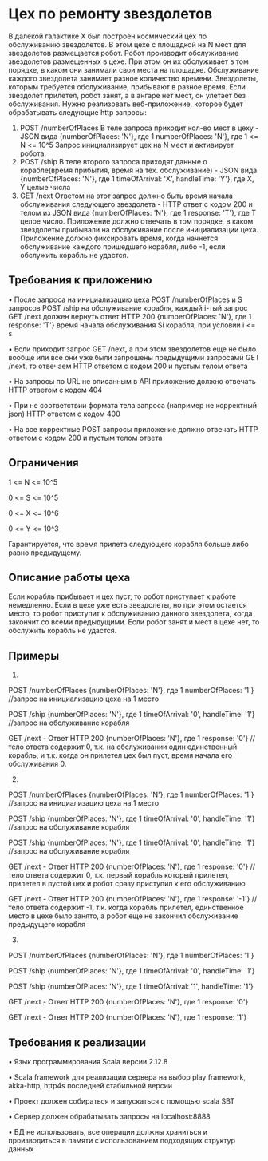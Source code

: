 # Цех по ремонту звездолетов
В далекой галактике X был построен космический цех по обслуживанию звездолетов. В этом
цехе с площадкой на N мест для звездолетов размещается робот. Робот производит
обслуживание звездолетов размещенных в цехе. При этом он их обслуживает в том порядке,
в каком они занимали свои места на площадке. Обслуживание каждого звездолета занимает
разное количество времени. Звездолеты, которым требуется обслуживание, прибывают в
разное время. Если звездолет прилетел, робот занят, а в ангаре нет мест, он улетает без
обслуживания.
Нужно реализовать веб-приложение, которое будет обрабатывать следующие http запросы:
1. POST /numberOfPlaces
В теле запроса приходит кол-во мест в цеху - JSON вида {numberOfPlaces: 'N'}, где 1 numberOfPlaces: 'N'}, где 1
<= N <= 10^5
Запрос инициализирует цех на N мест и активирует робота.
2. POST /ship
В теле второго запроса приходят данные о корабле(время прибытия, время на тех.
обслуживание) - JSON вида {numberOfPlaces: 'N'}, где 1 timeOfArrival: 'X', handleTime: 'Y'}, где X, Y целые числа
3. GET /next
Ответом на этот запрос должно быть время начала обслуживания следующего
звездолета - HTTP ответ с кодом 200 и телом из JSON вида {numberOfPlaces: 'N'}, где 1 response: 'T'}, где Т целое
число. Приложение должно отвечать в том порядке, в каком звездолеты прибывали на
обслуживание после инициализации цеха.
Приложение должно фиксировать время, когда начнется обслуживание каждого пришедшего
корабля, либо -1, если обслужить корабль не удастся.

## Требования к приложению

• После запроса на инициализацию цеха POST /numberOfPlaces и S запросов POST /ship
на обслуживание корабля, каждый i-тый запрос GET /next должен вернуть ответ HTTP
200 {numberOfPlaces: 'N'}, где 1 response: 'T'} время начала обслуживания Si корабля, при условии i <= s

• Если приходит запрос GET /next, а при этом звездолетов еще не было вообще или все
они уже были запрошены предыдущими запросами GET /next, то отвечаем HTTP
ответом с кодом 200 и пустым телом ответа

• На запросы по URL не описанным в API приложение должно отвечать HTTP ответом с
кодом 404

• При не соответствии формата тела запроса (например не корректный json) HTTP
ответом с кодом 400

• На все корректные POST запросы приложение должно отвечать HTTP ответом с кодом
200 и пустым телом ответа

## Ограничения
1 <= N <= 10^5

0 <= S <= 10^5

0 <= X <= 10^6

0 <= Y <= 10^3

Гарантируется, что время прилета следующего корабля больше либо равно предыдущему.

## Описание работы цеха
Если корабль прибывает и цех пуст, то робот приступает к работе немедленно. Если в цехе
уже есть звездолеты, но при этом остается место, то робот приступит к обслуживанию
данного звездолета, когда закончит со всеми предыдущими. Если робот занят и мест в цехе
нет, то обслужить корабль не удастся.
## Примеры
1.
POST /numberOfPlaces {numberOfPlaces: 'N'}, где 1 numberOfPlaces: '1'} //запрос на инициализацию цеха на 1 место

POST /ship {numberOfPlaces: 'N'}, где 1 timeOfArrival: '0', handleTime: '1'} //запрос на обслуживание корабля 

GET /next - Ответ HTTP 200 {numberOfPlaces: 'N'}, где 1 response: '0'} //тело ответа содержит 0, т.к. на обслуживании один
единственный корабль, и т.к. когда он прилетел цех был пуст, время начала его обслуживания 0.

2.
POST /numberOfPlaces {numberOfPlaces: 'N'}, где 1 numberOfPlaces: '1'} //запрос на инициализацию цеха на 1 место

POST /ship {numberOfPlaces: 'N'}, где 1 timeOfArrival: '0', handleTime: '1'} //запрос на обслуживание корабля

POST /ship {numberOfPlaces: 'N'}, где 1 timeOfArrival: '0', handleTime: '1'} //запрос на обслуживание корабля

GET /next - Ответ HTTP 200 {numberOfPlaces: 'N'}, где 1 response: '0'} //тело ответа содержит 0, т.к. первый корабль
который прилетел, прилетел в пустой цех и робот сразу приступил к его обслуживанию

GET /next - Ответ HTTP 200 {numberOfPlaces: 'N'}, где 1 response: '-1'} // тело ответа содержит -1, т.к. когда корабль
прилетел, единственное место в цехе было занято, а робот еще не закончил обслуживание
предыдущего корабля

3.
POST /numberOfPlaces {numberOfPlaces: 'N'}, где 1 numberOfPlaces: '1'}

POST /ship {numberOfPlaces: 'N'}, где 1 timeOfArrival: '0', handleTime: '1'}

POST /ship {numberOfPlaces: 'N'}, где 1 timeOfArrival: '1', handleTime: '1'}

GET /next - Ответ HTTP 200 {numberOfPlaces: 'N'}, где 1 response: '0'}

GET /next - Ответ HTTP 200 {numberOfPlaces: 'N'}, где 1 response: '1'}

## Требования к реализации
• Язык программирования Scala версии 2.12.8

• Scala framework для реализации сервера на выбор play framework, akka-http, http4s
последней стабильной версии

• Проект должен собираться и запускаться с помощью scala SBT

• Сервер должен обрабатывать запросы на localhost:8888

• БД не использовать, все операции должны храниться и производиться в памяти с использованием подходящих структур данных
